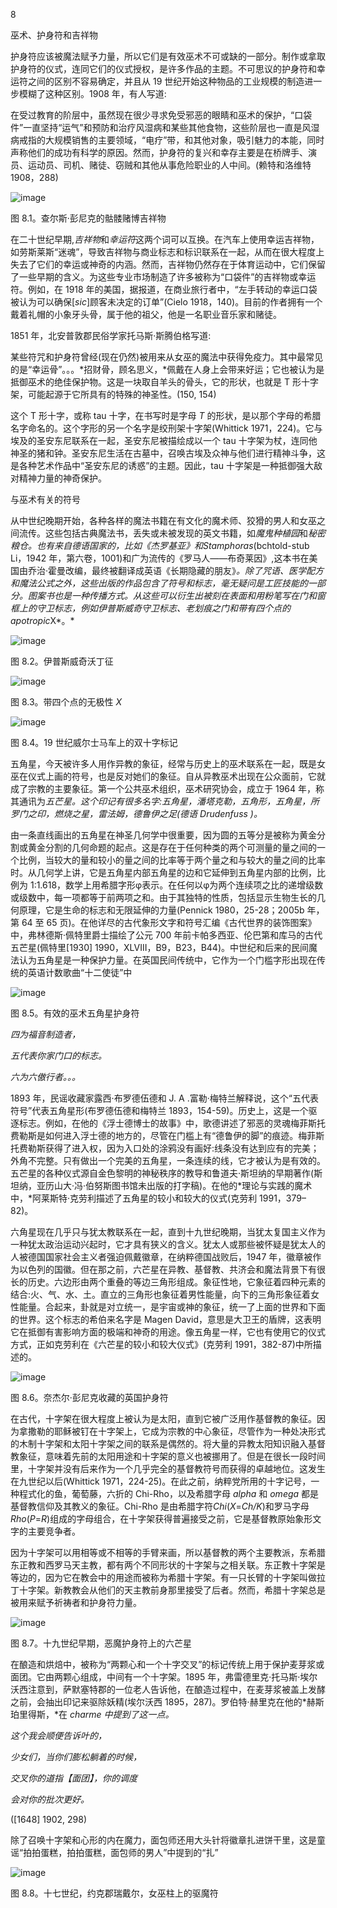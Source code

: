 <title>Operative Witchcraft</title><link href="9781620558454.css" rel="stylesheet" type="text/css"> 

8

巫术、护身符和吉祥物

护身符应该被魔法赋予力量，所以它们是有效巫术不可或缺的一部分。制作或拿取护身符的仪式，连同它们的仪式授权，是许多作品的主题。不可思议的护身符和幸运符之间的区别不容易确定，并且从 19 世纪开始这种物品的工业规模的制造进一步模糊了这种区别。1908 年，有人写道:

在受过教育的阶层中，虽然现在很少寻求免受邪恶的眼睛和巫术的保护，“口袋件”一直坚持“运气”和预防和治疗风湿病和某些其他食物，这些阶层也一直是风湿病戒指的大规模销售的主要领域，“电疗”带，和其他对象，吸引魅力的本能，同时声称他们的成功有科学的原因。然而，护身符的复兴和幸存主要是在桥牌手、演员、运动员、司机、赌徒、窃贼和其他从事危险职业的人中间。(赖特和洛维特 1908，288)

![image](images/9781620558454_045.jpg)

图 8.1。查尔斯·彭尼克的骷髅赌博吉祥物

在二十世纪早期,*吉祥物*和*幸运符*这两个词可以互换。在汽车上使用幸运吉祥物，如劳斯莱斯“迷魂”，导致吉祥物与商业标志和标识联系在一起，从而在很大程度上失去了它们的幸运或神奇的内涵。然而，吉祥物仍然存在于体育运动中，它们保留了一些早期的含义。为这些专业市场制造了许多被称为“口袋件”的吉祥物或幸运符。例如，在 1918 年的美国，据报道，在商业旅行者中，“左手转动的幸运口袋被认为可以确保[*sic*]顾客未决定的订单”(Cielo 1918，140)。目前的作者拥有一个戴着礼帽的小象牙头骨，属于他的祖父，他是一名职业音乐家和赌徒。

1851 年，北安普敦郡民俗学家托马斯·斯腾伯格写道:

某些符咒和护身符曾经(现在仍然)被用来从女巫的魔法中获得免疫力。其中最常见的是“幸运骨”。。。*招财骨，顾名思义，*佩戴在人身上会带来好运；它也被认为是抵御巫术的绝佳保护物。这是一块取自羊头的骨头，它的形状，也就是 T 形十字架，可能起源于它所具有的特殊的神圣性。(150, 154)

这个 T 形十字，或称 tau 十字，在书写时是字母 *T* 的形状，是以那个字母的希腊名字命名的。这个字形的另一个名字是绞刑架十字架(Whittick 1971，224)。它与埃及的圣安东尼联系在一起，圣安东尼被描绘成以一个 tau 十字架为杖，连同他神圣的猪和钟。圣安东尼生活在古墓中，召唤古埃及众神与他们进行精神斗争，这是各种艺术作品中“圣安东尼的诱惑”的主题。因此，tau 十字架是一种抵御强大敌对精神力量的神奇保护。

与巫术有关的符号

从中世纪晚期开始，各种各样的魔法书籍在有文化的魔术师、狡猾的男人和女巫之间流传。这些包括古典魔法书，丢失或未被发现的英文书籍，如*魔鬼种植园*和*秘密粮仓。也有来自德语国家的，比如《杰罗基亚》*和*Stamphoras*(bchtold-stub Li，1942 年，第六卷，1001)和广为流传的《罗马人——布奇莱因》,这本书在美国由乔治·霍曼改编，最终被翻译成英语《长期隐藏的朋友》*。除了咒语、医学配方和魔法公式之外，这些出版的作品包含了符号和标志，毫无疑问是工匠技能的一部分。图案书也是一种传播方式。从这些可以衍生出被刻在表面和用粉笔写在门和窗框上的守卫标志，例如伊普斯威奇守卫标志、老划痕之门和带有四个点的 apotropic*X*。*

![image](images/9781620558454_046.jpg)

图 8.2。伊普斯威奇沃丁征

![image](images/9781620558454_047.jpg)

图 8.3。带四个点的无极性 *X*

![image](images/9781620558454_048.jpg)

图 8.4。19 世纪威尔士马车上的双十字标记

五角星，今天被许多人用作异教的象征，经常与历史上的巫术联系在一起，既是女巫在仪式上画的符号，也是反对她们的象征。自从异教巫术出现在公众面前，它就成了宗教的主要象征。第一个公共巫术组织，巫术研究协会，成立于 1964 年，称其通讯为*五芒星。这个印记有很多名字:五角星，潘塔克勒，五角形，五角星，所罗门之印，燃烧之星，雷法姆，德鲁伊之足(德语 *Drudenfuss* )。*

由一条直线画出的五角星在神圣几何学中很重要，因为圆的五等分是被称为黄金分割或黄金分割的几何命题的起点。这是存在于任何种类的两个可测量的量之间的一个比例，当较大的量和较小的量之间的比率等于两个量之和与较大的量之间的比率时。从几何学上讲，它是五角星内部五角星的边和它延伸到五角星内部的比例，比例为 1:1.618，数学上用希腊字形φ表示。在任何以φ为两个连续项之比的递增级数或级数中，每一项都等于前两项之和。由于其独特的性质，包括显示生物生长的几何原理，它是生命的标志和无限延伸的力量(Pennick 1980，25-28；2005b 年，第 64 至 65 页)。在他详尽的古代象形文字和符号汇编《古代世界的装饰图案》中，弗林德斯·佩特里爵士描绘了公元 700 年前卡帕多西亚、伦巴第和库马的古代五芒星(佩特里[1930] 1990，XLVIII，B9，B23，B44)。中世纪和后来的民间魔法认为五角星是一种保护力量。在英国民间传统中，它作为一个门槛字形出现在传统的英语计数歌曲“十二使徒”中

![image](images/9781620558454_049.jpg)

图 8.5。有效的巫术五角星护身符

*四为福音制造者，*

*五代表你家门口的标志。*

*六为六傲行者。。。*

1893 年，民谣收藏家露西·布罗德伍德和 J. A .富勒·梅特兰解释说，这个“五代表符号”代表五角星形(布罗德伍德和梅特兰 1893，154-59)。历史上，这是一个驱逐标志。例如，在他的《浮士德博士的故事》中，歌德讲述了邪恶的灵魂梅菲斯托费勒斯是如何进入浮士德的地方的，尽管在门槛上有“德鲁伊的脚”的痕迹。梅菲斯托费勒斯获得了进入权，因为入口处的涂鸦没有画好:线条没有达到应有的完美；外角不完整。只有做出一个完美的五角星，一条连续的线，它才被认为是有效的。五芒星的各种仪式源自金色黎明的神秘秩序的教导和鲁道夫·斯坦纳的早期著作(斯坦纳，亚历山大·冯·伯努斯图书馆未出版的打字稿)。在他的*理论与实践的魔术中，*阿莱斯特·克劳利描述了五角星的较小和较大的仪式(克劳利 1991，379–82)。

六角星现在几乎只与犹太教联系在一起，直到十九世纪晚期，当犹太复国主义作为一种犹太政治运动兴起时，它才具有狭义的含义。犹太人或那些被怀疑是犹太人的人被德国国家社会主义者强迫佩戴徽章，在纳粹德国战败后，1947 年，徽章被作为以色列的国徽。但在那之前，六芒星在异教、基督教、共济会和魔法背景下有很长的历史。六边形由两个重叠的等边三角形组成。象征性地，它象征着四种元素的结合:火、气、水、土。直立的三角形也象征着男性能量，向下的三角形象征着女性能量。合起来，卦就是对立统一，是宇宙或神的象征，统一了上面的世界和下面的世界。这个标志的希伯来名字是 Magen David，意思是大卫王的盾牌，这表明它在抵御有害影响方面的极端和神奇的用途。像五角星一样，它也有使用它的仪式方式，正如克劳利在《六芒星的较小和较大仪式》(克劳利 1991，382-87)中所描述的。

![image](images/9781620558454_050.jpg)

图 8.6。奈杰尔·彭尼克收藏的英国护身符

在古代，十字架在很大程度上被认为是太阳，直到它被广泛用作基督教的象征。因为拿撒勒的耶稣被钉在十字架上，它成为宗教的中心象征，尽管作为一种处决形式的木制十字架和太阳十字架之间的联系是偶然的。将大量的异教太阳知识融入基督教象征，意味着先前的太阳用途和十字架的意义也被挪用了。但是在很长一段时间里，十字架并没有后来作为一个几乎完全的基督教符号而获得的卓越地位。这发生在九世纪以后(Whittick 1971，224-25)。在此之前，纳粹党所用的十字记号，一种程式化的鱼，葡萄藤，六折的 Chi-Rho，以及希腊字母 *alpha* 和 *omega* 都是基督教信仰及其教义的象征。Chi-Rho 是由希腊字符*Chi*(*X*=*Ch/K*)和罗马字母*Rho*(*P*=*R*)组成的字母组合，在十字架获得普遍接受之前，它是基督教原始象形文字的主要竞争者。

因为十字架可以用相等或不相等的手臂来画，所以基督教的两个主要教派，东希腊东正教和西罗马天主教，都有两个不同形状的十字架与之相关联。东正教十字架是等边的，因为它在教会中的用途而被称为希腊十字架。有一只长臂的十字架叫做拉丁十字架。新教教会从他们的天主教前身那里接受了后者。然而，希腊十字架总是被用来赋予祈祷者和护身符力量。

![image](images/9781620558454_051.jpg)

图 8.7。十九世纪早期，恶魔护身符上的六芒星

在酿造和烘焙中，被称为“两颗心和一个十字交叉”的标记传统上用于保护麦芽浆或面团。它由两颗心组成，中间有一个十字架。1895 年，弗雷德里克·托马斯·埃尔沃西注意到，萨默塞特郡的一位老人告诉他，在酿造过程中，在麦芽浆被盖上发酵之前，会抽出印记来驱除妖精(埃尔沃西 1895，287)。罗伯特·赫里克在他的*赫斯珀里得斯，*在 *charme 中提到了这一点。*

*这个我会顺便告诉叶的，*

*少女们，当你们膨松躺着的时候，*

*交叉你的道指【面团】，你的调度*

*会对你的批次更好。*

([1648] 1902, 298)

除了召唤十字架和心形的内在魔力，面包师还用大头针将徽章扎进饼干里，这是童谣“拍拍蛋糕，拍拍蛋糕，面包师的男人”中提到的“扎”

![image](images/9781620558454_052.jpg)

图 8.8。十七世纪，约克郡瑞戴尔，女巫柱上的驱魔符
